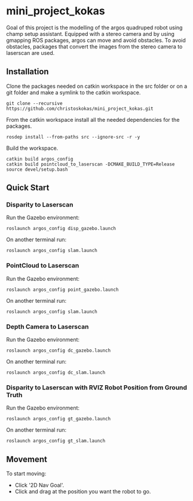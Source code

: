# mini_project_kokas

Goal of this project is the modelling of the argos quadruped robot using champ setup assistant. Equipped with a stereo camera and by using gmapping ROS packages, argos can move and avoid obstacles. To avoid obstacles, packages that convert the images from the stereo camera to laserscan are used.

## Ιnstallation

Clone the packages needed on catkin workspace in the src folder or on a git folder and make a symlink to the catkin workspace. 

```console
git clone --recursive https://github.com/christoskokas/mini_project_kokas.git
```

From the catkin workspace install all the needed dependencies for the packages.

```console
rosdep install --from-paths src --ignore-src -r -y
```

Build the workspace.

```console
catkin build argos_config
catkin build pointcloud_to_laserscan -DCMAKE_BUILD_TYPE=Release 
source devel/setup.bash
```

## Quick Start

### Disparity to Laserscan 

Run the Gazebo environment:

```console
roslaunch argos_config disp_gazebo.launch
```

On another terminal run:

```console
roslaunch argos_config slam.launch
```

### PointCloud to Laserscan 

Run the Gazebo environment:

```console
roslaunch argos_config point_gazebo.launch
```

On another terminal run:

```console
roslaunch argos_config slam.launch
```

### Depth Camera to Laserscan 

Run the Gazebo environment:

```console
roslaunch argos_config dc_gazebo.launch
```

On another terminal run:

```console
roslaunch argos_config dc_slam.launch
```

### Disparity to Laserscan with RVIZ Robot Position from Ground Truth

Run the Gazebo environment:

```console
roslaunch argos_config gt_gazebo.launch
```

On another terminal run:

```console
roslaunch argos_config gt_slam.launch
```



## Movement

To start moving:

* Click '2D Nav Goal'.
* Click and drag at the position you want the robot to go.
